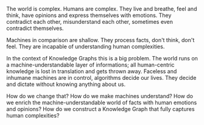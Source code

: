 The world is complex.
Humans are complex.
They live and breathe, feel and think, have opinions and express themselves with emotions.
They contradict each other, misunderstand each other, sometimes even contradict themselves.

Machines in comparison are shallow.
They process facts, don't think, don't feel.
They are incapable of understanding human complexities.

In the context of Knowledge Graphs this is a big problem.
The world runs on a machine-understandable layer of informations; all human-centric knowledge is lost in translation and gets thrown away.
Faceless and inhumane machines are in control, algorithms decide our lives.
They decide and dictate without knowing anything about us.

How do we change that? 
How do we make machines understand? 
How do we enrich the machine-understandable world of facts with human emotions and opinions? 
How do we construct a Knowledge Graph that fully captures human complexities?
